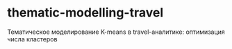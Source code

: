 # thematic-modelling-travel
Тематическое моделирование K-means в travel-аналитике: оптимизация числа кластеров
